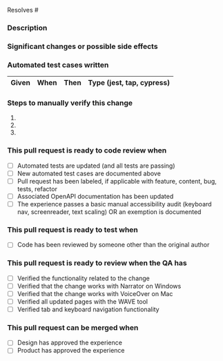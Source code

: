 Resolves #

### Description

### Significant changes or possible side effects

### Automated test cases written

| Given | When | Then | Type (jest, tap, cypress) |
| ----- | ---- | ---- | ------------------------- |

### Steps to manually verify this change

1.
2.
3.

### This pull request is ready to code review when

- [ ] Automated tests are updated (and all tests are passing)
- [ ] New automated test cases are documented above
- [ ] Pull request has been labeled, if applicable with feature, content, bug,
      tests, refactor
- [ ] Associated OpenAPI documentation has been updated
- [ ] The experience passes a basic manual accessibility audit (keyboard nav,
      screenreader, text scaling) OR an exemption is documented

### This pull request is ready to test when

- [ ] Code has been reviewed by someone other than the original author

### This pull request is ready to review when the QA has

- [ ] Verified the functionality related to the change
- [ ] Verified that the change works with Narrator on Windows
- [ ] Verified that the change works with VoiceOver on Mac
- [ ] Verified all updated pages with the WAVE tool
- [ ] Verified tab and keyboard navigation functionality

### This pull request can be merged when

- [ ] Design has approved the experience
- [ ] Product has approved the experience
